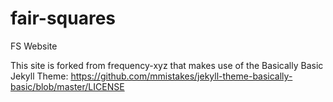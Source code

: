 # fair-squares
FS Website

This site is forked from frequency-xyz that makes use of the Basically Basic Jekyll Theme:
https://github.com/mmistakes/jekyll-theme-basically-basic/blob/master/LICENSE